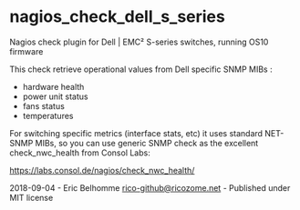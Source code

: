 # nagios_check_dell_s_series

Nagios check plugin for Dell | EMC² S-series switches, running OS10 firmware

This check retrieve operational values from Dell specific SNMP MIBs :
  - hardware health
  - power unit status
  - fans status
  - temperatures

For switching specific metrics (interface stats, etc) it uses standard NET-SNMP MIBs, so you can use generic SNMP check as the excellent check_nwc_health from Consol Labs:

https://labs.consol.de/nagios/check_nwc_health/

2018-09-04 - Eric Belhomme <rico-github@ricozome.net> - Published under MIT license
